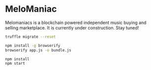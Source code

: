 # MeloManiac
Melomaniacs is a blockchain powered independent music buying and selling marketplace. It is currently under construction. Stay tuned!

```bash
truffle migrate --reset
```
```bash
npm install -g browserify
browserify app.js -o bundle.js
```
```bash
npm install
npm start
```